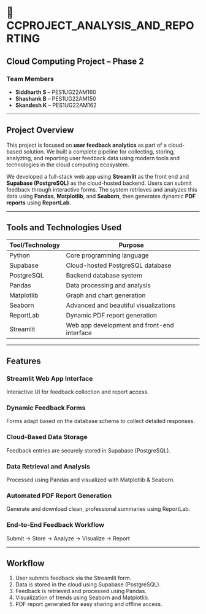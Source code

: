 # 🧠 CCPROJECT_ANALYSIS_AND_REPORTING

## Cloud Computing Project – Phase 2

### Team Members
- **Siddharth S** – PES1UG22AM160  
- **Shashank B** – PES1UG22AM150  
- **Skandesh K** – PES1UG22AM162  

---

##  Project Overview

This project is focused on **user feedback analytics** as part of a cloud-based solution. We built a complete pipeline for collecting, storing, analyzing, and reporting user feedback data using modern tools and technologies in the cloud computing ecosystem.

We developed a full-stack web app using **Streamlit** as the front end and **Supabase (PostgreSQL)** as the cloud-hosted backend. Users can submit feedback through interactive forms. The system retrieves and analyzes this data using **Pandas**, **Matplotlib**, and **Seaborn**, then generates dynamic **PDF reports** using **ReportLab**.

---

##  Tools and Technologies Used

| Tool/Technology | Purpose |
|-----------------|---------|
| Python | Core programming language |
| Supabase | Cloud-hosted PostgreSQL database |
| PostgreSQL | Backend database system |
| Pandas | Data processing and analysis |
| Matplotlib | Graph and chart generation |
| Seaborn | Advanced and beautiful visualizations |
| ReportLab | Dynamic PDF report generation |
| Streamlit | Web app development and front-end interface |

---

##  Features

### Streamlit Web App Interface
Interactive UI for feedback collection and report access.

### Dynamic Feedback Forms
Forms adapt based on the database schema to collect detailed responses.

### Cloud-Based Data Storage
Feedback entries are securely stored in Supabase (PostgreSQL).

### Data Retrieval and Analysis
Processed using Pandas and visualized with Matplotlib & Seaborn.

### Automated PDF Report Generation
Generate and download clean, professional summaries using ReportLab.

### End-to-End Feedback Workflow
Submit → Store → Analyze → Visualize → Report

---

## Workflow

1. User submits feedback via the Streamlit form.
2. Data is stored in the cloud using Supabase (PostgreSQL).
3. Feedback is retrieved and processed using Pandas.
4. Visualization of trends using Seaborn and Matplotlib.
5. PDF report generated for easy sharing and offline access.
